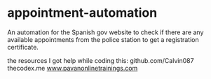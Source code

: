 # appointment-automation
An automation for the Spanish gov website to check if there are any available appointments from the police station to get a registration certificate.

the resources I got help while coding this:
github.com/Calvin087
thecodex.me
www.pavanonlinetrainings.com
